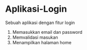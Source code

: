 # Aplikasi-Login
Sebuah aplikasi dengan fitur login
1. Memasukkan email dan password
2. Memvalidasi masukan
3. Menampilkan halaman home
